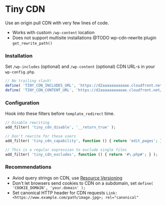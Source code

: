 # Tiny CDN

Use an origin pull CDN with very few lines of code.

- Works with custom `/wp-content` location
- Does not support multisite installations @TODO wp-cdn-rewrite plugin `get_rewrite_path()`

### Installation

Set `/wp-includes` (optional) and `/wp-content` (optional) CDN URL-s in your `wp-config.php`.

```php
// No trailing slash!
define( 'TINY_CDN_INCLUDES_URL', 'https://d2aaaaaaaaaaae.cloudfront.net/wp-includes' );
define( 'TINY_CDN_CONTENT_URL', 'https://d2aaaaaaaaaaae.cloudfront.net/wp-content' );
```

### Configuration

Hook into these filters before `template_redirect` time.

```php
// Disable rewriting
add_filter( 'tiny_cdn_disable', '__return_true' );

// Don't rewrite for these users
add_filter( 'tiny_cdn_capability', function () { return 'edit_pages'; } );

// This is a regular expression to exclude single files
add_filter( 'tiny_cdn_excludes', function () { return '#\.php#'; } );
```

### Recommendations

- Aviod query strings on CDN, use [Resource Versioning](https://wordpress.org/plugins/resource-versioning/)
- Don't let browsers send cookies to CDN on a subdomain, set `define( 'COOKIE_DOMAIN', 'your.domain' );`
- Set canonical HTTP header for CDN requests `Link: <https://www.example.com/path/image.jpg>; rel="canonical"`
